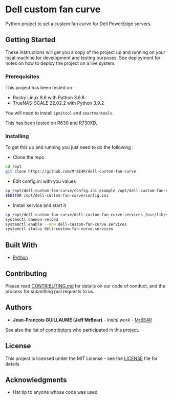 # Dell custom fan curve 

Python project to set a custom fan curve for Dell PowerEdge servers.

## Getting Started

These instructions will get you a copy of the project up and running on your local machine for development and testing purposes. See deployment for notes on how to deploy the project on a live system.

### Prerequisites

This project has been tested on :
 - Rocky Linux 8.6 with Python 3.6.8.
 - TrueNAS-SCALE 22.02.2 with Python 3.9.2

You will need to install `ipmitool` and `smartmontools`.

This has been tested on R630 and R730XD.

### Installing

To get this up and running you just need to do the following :

* Clone the repo
```bash
cd /opt
git clone https://github.com/MrBE4R/dell-custom-fan-curve
```
* Edit config.ini with you values
```bash
cp /opt/dell-custom-fan-curve/config.ini.example /opt/dell-custom-fan-curve/config.ini
$EDITOR /opt/dell-custom-fan-curve/config.ini
```
* Install service and start it
```bash
cp /opt/dell-custom-fan-curve/dell-custom-fan-curve.services /usr/lib/systemd/system/dell-custom-fan-curve.services
systemctl daemon-reload
systemctl enable --now dell-custom-fan-curve.services
systemctl status dell-custom-fan-curve.services
```

## Built With

* [Python](https://www.python.org/)

## Contributing

Please read [CONTRIBUTING.md](https://gist.github.com/PurpleBooth/b24679402957c63ec426) for details on our code of conduct, and the process for submitting pull requests to us.

## Authors

* **Jean-François GUILLAUME (Jeff MrBear)** - *Initial work* - [MrBE4R](https://github.com/MrBE4R)

See also the list of [contributors](https://github.com/MrBE4R/dell-custom-fan-curve/contributors) who participated in this project.

## License

This project is licensed under the MIT License - see the [LICENSE](LICENSE) file for details

## Acknowledgments

* Hat tip to anyone whose code was used
